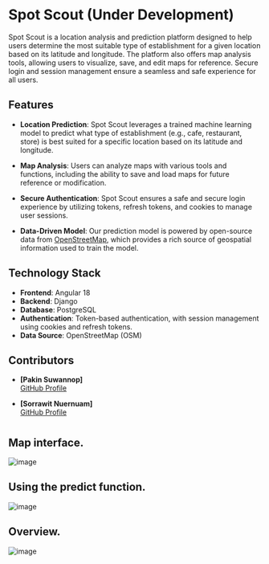 
# Spot Scout (Under Development)

Spot Scout is a location analysis and prediction platform designed to help users determine the most suitable type of establishment for a given location based on its latitude and longitude. The platform also offers map analysis tools, allowing users to visualize, save, and edit maps for reference. Secure login and session management ensure a seamless and safe experience for all users.

## Features

- **Location Prediction**: Spot Scout leverages a trained machine learning model to predict what type of establishment (e.g., cafe, restaurant, store) is best suited for a specific location based on its latitude and longitude.
  
- **Map Analysis**: Users can analyze maps with various tools and functions, including the ability to save and load maps for future reference or modification.

- **Secure Authentication**: Spot Scout ensures a safe and secure login experience by utilizing tokens, refresh tokens, and cookies to manage user sessions.

- **Data-Driven Model**: Our prediction model is powered by open-source data from [OpenStreetMap](https://www.openstreetmap.org/), which provides a rich source of geospatial information used to train the model.

## Technology Stack

- **Frontend**: Angular 18
- **Backend**: Django
- **Database**: PostgreSQL
- **Authentication**: Token-based authentication, with session management using cookies and refresh tokens.
- **Data Source**: OpenStreetMap (OSM)

## Contributors

- **[Pakin Suwannop]**   
  [GitHub Profile](https://github.com/SpiritJom) 

- **[Sorrawit Nuernuam]**    
  [GitHub Profile](https://github.com/PONDRICK) 

# 

## **Map interface.**  
![image](https://github.com/user-attachments/assets/ac837b50-e848-42b2-a5f8-fce435050450)

## **Using the predict function.**  
![image](https://github.com/user-attachments/assets/77a3aec3-9759-4644-9964-82beb764f0d7)

## **Overview.**  
![image](https://github.com/user-attachments/assets/90350cb2-b00f-47fc-8829-a4114603f75f)



